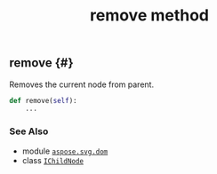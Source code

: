 ﻿---
title: remove method
second_title: Aspose.SVG for Python via .NET API References
description: 
type: docs
weight: 20
url: /python-net/aspose.svg.dom/ichildnode/remove/
is_root: false
---

## remove {#}

Removes the current node from parent.



```python
def remove(self):
    ...
```





### See Also
* module [`aspose.svg.dom`](../../)
* class [`IChildNode`](/svg/python-net/aspose.svg.dom/ichildnode)
